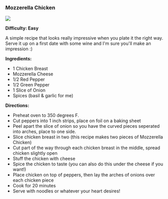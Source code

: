 ### Mozzerella Chicken

<img src="/images/cooking/mozz-chicken.jpg">

**Difficulty: Easy**

A simple recipe that looks really impressive when you plate it the right way. Serve it up on a first date with some wine and I'm sure you'll make an impression :)  

**Ingredients:**

- 1 Chicken Breast
- Mozzerella Cheese
- 1/2 Red Pepper
- 1/2 Green Pepper
- 1 Slice of Onion
- Spices (basil & garlic for me)

**Directions:**

- Preheat oven to 350 degrees F.
- Cut peppers into 1 inch strips, place on foil on a baking sheet
- Peel apart the slice of onion so you have the curved pieces seperated into arches, place to one side.
- Slice chicken breast in two (this recipe makes two pieces of Mozzerella Chicken)
- Cut part of the way through each chicken breast in the middle, spread chicken slightly open
- Stuff the chicken with cheese
- Spice the chicken to taste (you can also do this under the cheese if you want!)
- Place chicken on top of peppers, then lay the arches of onions over each chicken piece
- Cook for 20 minutes
- Serve with noodles or whatever your heart desires!
		